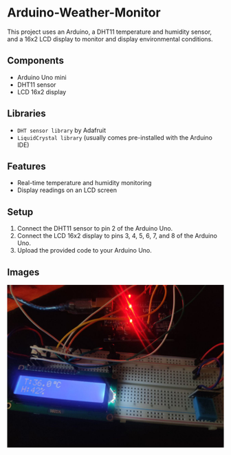 # Arduino-Weather-Monitor

This project uses an Arduino, a DHT11 temperature and humidity sensor, and a 16x2 LCD display to monitor and display environmental conditions.

## Components
- Arduino Uno mini
- DHT11 sensor
- LCD 16x2 display

## Libraries
- `DHT sensor library` by Adafruit
- `LiquidCrystal library` (usually comes pre-installed with the Arduino IDE)

## Features
- Real-time temperature and humidity monitoring
- Display readings on an LCD screen

## Setup
1. Connect the DHT11 sensor to pin 2 of the Arduino Uno.
2. Connect the LCD 16x2 display to pins 3, 4, 5, 6, 7, and 8 of the Arduino Uno.
3. Upload the provided code to your Arduino Uno.

## Images
![image](img/image.jpg)
